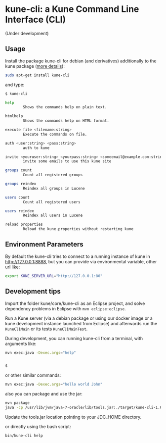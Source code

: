 # kune-cli: a Kune Command Line Interface (CLI)
(Under development)

## Usage

Install the package kune-cli for debian (and derivatives) additionally to the kune package ([more details](http://kune.cc/#!kune.docs.6810.898)):

```bash
sudo apt-get install kune-cli
```
and type:

```bash
$ kune-cli

help
        Shows the commands help on plain text.

htmlhelp
        Shows the commands help on HTML format.

execute file <filename:string>
        Execute the commands on file.

auth <user:string> <pass:string>
        auth to kune

invite <youruser:string> <yourpass:string> <someemail@example.com:string> ...
        invite some emails to use this kune site

groups count
        Count all registered groups

groups reindex
        Reindex all groups in Lucene

users count
        Count all registered users

users reindex
        Reindex all users in Lucene

reload properties
        Reload the kune.properties without restarting kune

```

## Environment Parameters

By default the kune-cli tries to connect to a running instance of kune in http://127.0.0.1:8888, but you can provide via environmental variable, other url like:

```bash
export KUNE_SERVER_URL="http://127.0.0.1:80"
```

## Development tips

Import the folder kune/core/kune-cli as an Eclipse project, and solve dependency problems in Eclipse with
`mvn eclipse:eclipse`.

Run a Kune server (via a debian package or using our docker image or a kune development instance launched from Eclipse) and afterwards run the `KuneCliMain` or its tests `KuneCliMainTest`.

During development, you can running kune-cli from a terminal, with arguments like:

```bash
mvn exec:java -Dexec.args="help"


$
```

or other similar commands:

```bash
mvn exec:java -Dexec.args="hello world John"
```

also you can package and use the jar:

```bash
mvn package
java -cp /usr/lib/jvm/java-7-oracle/lib/tools.jar:./target/kune-cli-1.0.1-SNAPSHOT-jar-with-dependencies.jar cc.kune.kunecli.KuneCliMain help
```
Update the tools.jar location pointing to your JDC_HOME directory.

or directly using the bash script:

```bash
bin/kune-cli help
```

<!--  LocalWords:  htmlhelp
 -->
